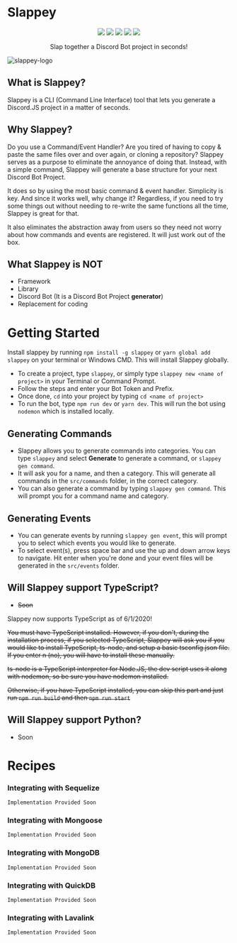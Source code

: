 # Slappey

<p align="center">
  <img src="https://img.shields.io/npm/dw/slappey?style=for-the-badge">
  <img src="https://img.shields.io/npm/v/slappey?style=for-the-badge">
  <img src="https://img.shields.io/github/forks/stuyy/slappey?style=for-the-badge">
  <img src="https://img.shields.io/github/stars/stuyy/slappey?style=for-the-badge">
  <img src="https://img.shields.io/discord/582319490122121247?style=for-the-badge">
</p>

<p align="center">Slap together a Discord Bot project in seconds!</p>

![slappey-logo](https://i.imgur.com/q4ofLAo.png)

## What is Slappey?

Slappey is a CLI (Command Line Interface) tool that lets you generate a Discord.JS project in a matter of seconds.

## Why Slappey?

Do you use a Command/Event Handler? Are you tired of having to copy & paste the same files over and over again, or cloning a repository? Slappey serves as a purpose to eliminate the annoyance of doing that. Instead, with a simple command, Slappey will generate a base structure for your next Discord Bot Project.

It does so by using the most basic command & event handler. Simplicity is key. And since it works well, why change it? Regardless, if you need to try some things out without needing to re-write the same functions all the time, Slappey is great for that.

It also eliminates the abstraction away from users so they need not worry about how commands and events are registered. It will just work out of the box.

## What Slappey is NOT

- Framework
- Library
- Discord Bot (It is a Discord Bot Project **generator**)
- Replacement for coding

# Getting Started

Install slappey by running `npm install -g slappey` or `yarn global add slappey` on your terminal or Windows CMD. This will install Slappey globally.

- To create a project, type `slappey`, or simply type `slappey new <name of project>` in your Terminal or Command Prompt.
- Follow the steps and enter your Bot Token and Prefix.
- Once done, `cd` into your project by typing `cd <name of project>`
- To run the bot, type `npm run dev` or `yarn dev`. This will run the bot using `nodemon` which is installed locally.

## Generating Commands

- Slappey allows you to generate commands into categories. You can type `slappey` and select **Generate** to generate a command, or `slappey gen command`.
- It will ask you for a name, and then a category. This will generate all commands in the `src/commands` folder, in the correct category.
- You can also generate a command by typing `slappey gen command`. This will prompt you for a command name and category.

## Generating Events

- You can generate events by running `slappey gen event`, this will prompt you to select which events you would like to generate.
- To select event(s), press space bar and use the up and down arrow keys to navigate. Hit enter when you're done and your event files will be generated in the `src/events` folder.

## Will Slappey support TypeScript?

- ~~Soon~~

Slappey now supports TypeScript as of 6/1/2020!

~~You must have TypeScript installed. However, if you don't, during the installation process, if you selected TypeScript, Slappey will ask you if you would like to install TypeScript, ts-node, and setup a basic tsconfig.json file. If you enter n (no), you will have to install these manually.~~

~~ts-node is a TypeScript interpreter for Node.JS, the dev script uses it along with nodemon, so be sure you have nodemon installed.~~

~~Otherwise, if you have TypeScript installed, you can skip this part and just run `npm run build` and then `npm run start`~~

## Will Slappey support Python?

- Soon

# Recipes

### Integrating with Sequelize

```
Implementation Provided Soon
```

### Integrating with Mongoose

```
Implementation Provided Soon
```

### Integrating with MongoDB

```
Implementation Provided Soon
```

### Integrating with QuickDB

```
Implementation Provided Soon
```

### Integrating with Lavalink

```
Implementation Provided Soon
```
